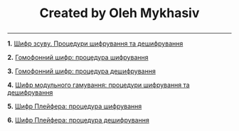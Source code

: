 # <p align="center"> __Created by Oleh Mykhasiv__ </p>

---

__1.__ <a href="https://github.com/OlegMar1/DifferentEncryptions-Python-/tree/main/lab-1/readme.md">Шифр зсуву. Процедури шифрування та дешифрування</a>

__2.__ <a href="https://github.com/OlegMar1/DifferentEncryptions-Python-/tree/main/lab-2/readme.md">Гомофонний шифр: процедура шифрування</a>

__3.__ <a href="https://github.com/OlegMar1/DifferentEncryptions-Python-/tree/main/lab-3/readme.md">Гомофонний шифр: процедура дешифрування</a>

__4.__ <a href="https://github.com/OlegMar1/DifferentEncryptions-Python-/tree/main/lab-4/readme.md">Шифр модульного гамування: процедури шифрування та дешифрування</a>

__5.__ <a href="https://github.com/OlegMar1/DifferentEncryptions-Python-/tree/main/lab-5/readme.md">Шифр Плейфера: процедура шифрування</a>

__6.__ <a href="https://github.com/OlegMar1/DifferentEncryptions-Python-/tree/main/lab-/readme.md">Шифр Плейфера: процедура дешифрування</a>
